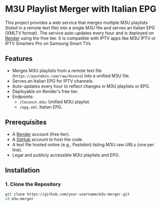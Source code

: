 # M3U Playlist Merger with Italian EPG

This project provides a web service that merges multiple M3U playlists (listed in a remote text file) into a single M3U file and serves an Italian EPG (XMLTV format). The service auto-updates every hour and is deployed on [Render](https://render.com) using the free tier. It is compatible with IPTV apps like M3U IPTV or IPTV Smarters Pro on Samsung Smart TVs.

## Features
- Merges M3U playlists from a remote text file (`https://pastebin.com/raw/Xxxxxx`) into a unified M3U file.
- Serves an Italian EPG for IPTV channels.
- Auto-updates every hour to reflect changes in M3U playlists or EPG.
- Deployable on Render's free tier.
- Endpoints:
  - `/Coconut.m3u`: Unified M3U playlist.
  - `/epg.xml`: Italian EPG.

## Prerequisites
- A [Render](https://render.com) account (free tier).
- A [GitHub](https://github.com) account to host the code.
- A text file hosted online (e.g., Pastebin) listing M3U raw URLs (one per line).
- Legal and publicly accessible M3U playlists and EPG.

## Installation

### 1. Clone the Repository
```bash
git clone https://github.com/your-username/m3u-merger.git
cd m3u-merger
